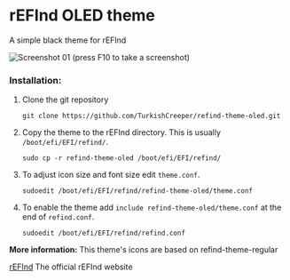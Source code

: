# rEFInd OLED theme

A simple black theme for rEFInd


![Screenshot 01](https://ibin.co/4F6KKliJbAew.png)
(press F10 to take a screenshot)


### Installation:

1. Clone the git repository
   ```
   git clone https://github.com/TurkishCreeper/refind-theme-oled.git
   ```

2. Copy the theme to the rEFInd directory. This is usually `/boot/efi/EFI/refind/`.

   ```
   sudo cp -r refind-theme-oled /boot/efi/EFI/refind/
   ```

3. To adjust icon size and font size edit `theme.conf`.
   ```
   sudoedit /boot/efi/EFI/refind/refind-theme-oled/theme.conf
   ```

4. To enable the theme add `include refind-theme-oled/theme.conf` at the end of `refind.conf`.
   ```
   sudoedit /boot/efi/EFI/refind/refind.conf
   ```

**More information:**
This theme's icons are based on refind-theme-regular

[rEFInd](http://www.rodsbooks.com/refind/) The official rEFInd website
